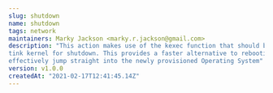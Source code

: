 ```yaml
---
slug: shutdown
name: shutdown
tags: network
maintainers: Marky Jackson <marky.r.jackson@gmail.com>
description: "This action makes use of the kexec function that should be compiled into the
tink kernel for shutdown. This provides a faster alternative to rebooting, and allows an action to
effectively jump straight into the newly provisioned Operating System"
version: v1.0.0
createdAt: "2021-02-17T12:41:45.14Z"
---
```

